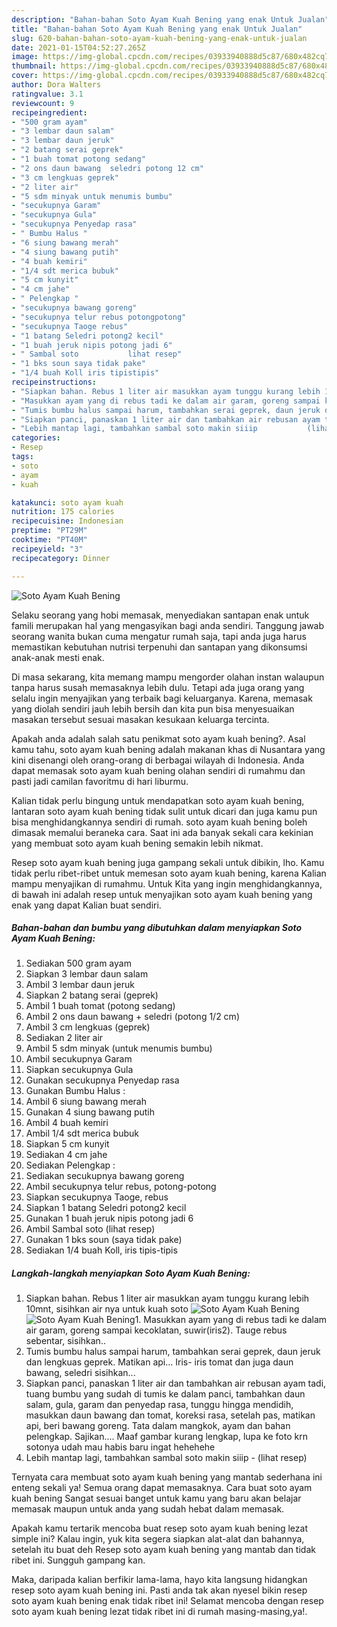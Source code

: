 ```yaml
---
description: "Bahan-bahan Soto Ayam Kuah Bening yang enak Untuk Jualan"
title: "Bahan-bahan Soto Ayam Kuah Bening yang enak Untuk Jualan"
slug: 620-bahan-bahan-soto-ayam-kuah-bening-yang-enak-untuk-jualan
date: 2021-01-15T04:52:27.265Z
image: https://img-global.cpcdn.com/recipes/03933940888d5c87/680x482cq70/soto-ayam-kuah-bening-foto-resep-utama.jpg
thumbnail: https://img-global.cpcdn.com/recipes/03933940888d5c87/680x482cq70/soto-ayam-kuah-bening-foto-resep-utama.jpg
cover: https://img-global.cpcdn.com/recipes/03933940888d5c87/680x482cq70/soto-ayam-kuah-bening-foto-resep-utama.jpg
author: Dora Walters
ratingvalue: 3.1
reviewcount: 9
recipeingredient:
- "500 gram ayam"
- "3 lembar daun salam"
- "3 lembar daun jeruk"
- "2 batang serai geprek"
- "1 buah tomat potong sedang"
- "2 ons daun bawang  seledri potong 12 cm"
- "3 cm lengkuas geprek"
- "2 liter air"
- "5 sdm minyak untuk menumis bumbu"
- "secukupnya Garam"
- "secukupnya Gula"
- "secukupnya Penyedap rasa"
- " Bumbu Halus "
- "6 siung bawang merah"
- "4 siung bawang putih"
- "4 buah kemiri"
- "1/4 sdt merica bubuk"
- "5 cm kunyit"
- "4 cm jahe"
- " Pelengkap "
- "secukupnya bawang goreng"
- "secukupnya telur rebus potongpotong"
- "secukupnya Taoge rebus"
- "1 batang Seledri potong2 kecil"
- "1 buah jeruk nipis potong jadi 6"
- " Sambal soto           lihat resep"
- "1 bks soun saya tidak pake"
- "1/4 buah Koll iris tipistipis"
recipeinstructions:
- "Siapkan bahan. Rebus 1 liter air masukkan ayam tunggu kurang lebih 10mnt, sisihkan air nya untuk kuah soto"
- "Masukkan ayam yang di rebus tadi ke dalam air garam, goreng sampai kecoklatan, suwir(iris2). Tauge rebus sebentar, sisihkan.."
- "Tumis bumbu halus sampai harum, tambahkan serai geprek, daun jeruk dan lengkuas geprek. Matikan api... Iris- iris tomat dan juga daun bawang, seledri sisihkan..."
- "Siapkan panci, panaskan 1 liter air dan tambahkan air rebusan ayam tadi, tuang bumbu yang sudah di tumis ke dalam panci, tambahkan daun salam, gula, garam dan penyedap rasa, tunggu hingga mendidih, masukkan daun bawang dan tomat, koreksi rasa, setelah pas, matikan api, beri bawang goreng. Tata dalam mangkok, ayam dan bahan pelengkap. Sajikan.... Maaf gambar kurang lengkap, lupa ke foto krn sotonya udah mau habis baru ingat hehehehe"
- "Lebih mantap lagi, tambahkan sambal soto makin siiip           (lihat resep)"
categories:
- Resep
tags:
- soto
- ayam
- kuah

katakunci: soto ayam kuah 
nutrition: 175 calories
recipecuisine: Indonesian
preptime: "PT29M"
cooktime: "PT40M"
recipeyield: "3"
recipecategory: Dinner

---
```



![Soto Ayam Kuah Bening](https://img-global.cpcdn.com/recipes/03933940888d5c87/680x482cq70/soto-ayam-kuah-bening-foto-resep-utama.jpg)

Selaku seorang yang hobi memasak, menyediakan santapan enak untuk famili merupakan hal yang mengasyikan bagi anda sendiri. Tanggung jawab seorang  wanita bukan cuma mengatur rumah saja, tapi anda juga harus memastikan kebutuhan nutrisi terpenuhi dan santapan yang dikonsumsi anak-anak mesti enak.

Di masa  sekarang, kita memang mampu mengorder olahan instan walaupun tanpa harus susah memasaknya lebih dulu. Tetapi ada juga orang yang selalu ingin menyajikan yang terbaik bagi keluarganya. Karena, memasak yang diolah sendiri jauh lebih bersih dan kita pun bisa menyesuaikan masakan tersebut sesuai masakan kesukaan keluarga tercinta. 



Apakah anda adalah salah satu penikmat soto ayam kuah bening?. Asal kamu tahu, soto ayam kuah bening adalah makanan khas di Nusantara yang kini disenangi oleh orang-orang di berbagai wilayah di Indonesia. Anda dapat memasak soto ayam kuah bening olahan sendiri di rumahmu dan pasti jadi camilan favoritmu di hari liburmu.

Kalian tidak perlu bingung untuk mendapatkan soto ayam kuah bening, lantaran soto ayam kuah bening tidak sulit untuk dicari dan juga kamu pun bisa menghidangkannya sendiri di rumah. soto ayam kuah bening boleh dimasak memalui beraneka cara. Saat ini ada banyak sekali cara kekinian yang membuat soto ayam kuah bening semakin lebih nikmat.

Resep soto ayam kuah bening juga gampang sekali untuk dibikin, lho. Kamu tidak perlu ribet-ribet untuk memesan soto ayam kuah bening, karena Kalian mampu menyajikan di rumahmu. Untuk Kita yang ingin menghidangkannya, di bawah ini adalah resep untuk menyajikan soto ayam kuah bening yang enak yang dapat Kalian buat sendiri.

<!--inarticleads1-->

##### Bahan-bahan dan bumbu yang dibutuhkan dalam menyiapkan Soto Ayam Kuah Bening:

1. Sediakan 500 gram ayam
1. Siapkan 3 lembar daun salam
1. Ambil 3 lembar daun jeruk
1. Siapkan 2 batang serai (geprek)
1. Ambil 1 buah tomat (potong sedang)
1. Ambil 2 ons daun bawang + seledri (potong 1/2 cm)
1. Ambil 3 cm lengkuas (geprek)
1. Sediakan 2 liter air
1. Ambil 5 sdm minyak (untuk menumis bumbu)
1. Ambil secukupnya Garam
1. Siapkan secukupnya Gula
1. Gunakan secukupnya Penyedap rasa
1. Gunakan  Bumbu Halus :
1. Ambil 6 siung bawang merah
1. Gunakan 4 siung bawang putih
1. Ambil 4 buah kemiri
1. Ambil 1/4 sdt merica bubuk
1. Siapkan 5 cm kunyit
1. Sediakan 4 cm jahe
1. Sediakan  Pelengkap :
1. Sediakan secukupnya bawang goreng
1. Ambil secukupnya telur rebus, potong-potong
1. Siapkan secukupnya Taoge, rebus
1. Siapkan 1 batang Seledri potong2 kecil
1. Gunakan 1 buah jeruk nipis potong jadi 6
1. Ambil  Sambal soto           (lihat resep)
1. Gunakan 1 bks soun (saya tidak pake)
1. Sediakan 1/4 buah Koll, iris tipis-tipis




<!--inarticleads2-->

##### Langkah-langkah menyiapkan Soto Ayam Kuah Bening:

1. Siapkan bahan. Rebus 1 liter air masukkan ayam tunggu kurang lebih 10mnt, sisihkan air nya untuk kuah soto
<img src="https://img-global.cpcdn.com/steps/3fb3e6b1715c34ba/160x128cq70/soto-ayam-kuah-bening-langkah-memasak-1-foto.jpg" alt="Soto Ayam Kuah Bening"><img src="https://img-global.cpcdn.com/steps/2e5699b307b87dc3/160x128cq70/soto-ayam-kuah-bening-langkah-memasak-1-foto.jpg" alt="Soto Ayam Kuah Bening">1. Masukkan ayam yang di rebus tadi ke dalam air garam, goreng sampai kecoklatan, suwir(iris2). Tauge rebus sebentar, sisihkan..
1. Tumis bumbu halus sampai harum, tambahkan serai geprek, daun jeruk dan lengkuas geprek. Matikan api... Iris- iris tomat dan juga daun bawang, seledri sisihkan...
1. Siapkan panci, panaskan 1 liter air dan tambahkan air rebusan ayam tadi, tuang bumbu yang sudah di tumis ke dalam panci, tambahkan daun salam, gula, garam dan penyedap rasa, tunggu hingga mendidih, masukkan daun bawang dan tomat, koreksi rasa, setelah pas, matikan api, beri bawang goreng. Tata dalam mangkok, ayam dan bahan pelengkap. Sajikan.... Maaf gambar kurang lengkap, lupa ke foto krn sotonya udah mau habis baru ingat hehehehe
1. Lebih mantap lagi, tambahkan sambal soto makin siiip -           (lihat resep)




Ternyata cara membuat soto ayam kuah bening yang mantab sederhana ini enteng sekali ya! Semua orang dapat memasaknya. Cara buat soto ayam kuah bening Sangat sesuai banget untuk kamu yang baru akan belajar memasak maupun untuk anda yang sudah hebat dalam memasak.

Apakah kamu tertarik mencoba buat resep soto ayam kuah bening lezat simple ini? Kalau ingin, yuk kita segera siapkan alat-alat dan bahannya, setelah itu buat deh Resep soto ayam kuah bening yang mantab dan tidak ribet ini. Sungguh gampang kan. 

Maka, daripada kalian berfikir lama-lama, hayo kita langsung hidangkan resep soto ayam kuah bening ini. Pasti anda tak akan nyesel bikin resep soto ayam kuah bening enak tidak ribet ini! Selamat mencoba dengan resep soto ayam kuah bening lezat tidak ribet ini di rumah masing-masing,ya!.

